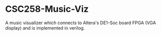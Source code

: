 # CSC258-Music-Viz

A music visualizer which connects to  Altera's DE1-Soc board FPGA (VGA display) and is implemented in verilog.

